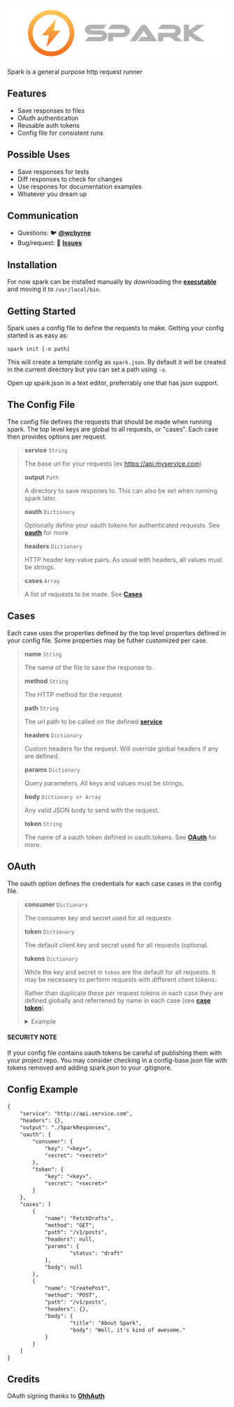 ![Spark](https://raw.githubusercontent.com/WCByrne/Spark/master/img/header.png "Spark")

Spark is a general purpose http request runner

##  Features
* Save responses to files
* OAuth authentication
* Reusable auth tokens
* Config file for consistent runs


## Possible Uses
* Save responses for tests
* Diff responses to check for changes
* Use respones for documentation examples
* Whatever you dream up

## Communication
* Questions: 🐦 **[@wcbyrne](https://twitter.com/wcbyrne/)**
* Bug/request: 📝 **[Issues](https://github.com/WCByrne/Spark/issues)**


## Installation

For now spark can be installed manually by downloading the **[executable](https://github.com/WCByrne/Spark/releases/download/0.1/spark.zip)** and moving it to `/usr/local/bin`.

## Getting Started

Spark uses a config file to define the requests to make. Getting your config started is as easy as:

```
spark init [-o path]
```
This will create a template config as `spark.json`. By default it will be created in the current directory but you can set a path using `-o`.

Open up spark.json in a text editor, preferrably one that has json support. 

## The Config File

The config file defines the requests that should be made when running spark. The top level keys are global to all requests, or "cases". Each case then provides options per request.
> 
> <a name="service"></a>
> **service** `String`
> 
> The base url for your requests (ex https://api.myservice.com)
> 
> **output** `Path`
> 
> A directory to save respones to. This can also be set when running spark later.
> 
> **oauth** `Dictionary` 
> 
> Optionally define your oauth tokens for authenticated requests. See **[oauth](#oauth)** for more
> 
> **headers** `Dictionary`
> 
> HTTP header key-value pairs. As usual with headers, all values must be strings.
> 
> **cases** `Array`
> 
> A list of requests to be made. See **[Cases](#cases)**


<a name="cases"></a>
## Cases

Each case uses the properties defined by the top level properties defined in your config file. Some properties may be futher customized per case.


> **name** `String`
> 
> The name of the file to save the response to.
> 
> **method** `String`
> 
> The HTTP method for the request
> 
> **path** `String`
> 
> The url path to be called on the defined **[service](#service)**
> 
> **headers** `Dictionary`
> 
> Custom headers for the request. Will override global headers if any are defined.
> 
> **params** `Dictionary`
> 
> Query parameters. All keys and values must be strings.
> 
> **body** `Dictionary or Array`
> 
> Any valid JSON body to send with the request.
> 
> <a name="case-token"></a>
> **token** `String`
> 
> The name of a oauth token defined in oauth.tokens. See **[OAuth](#oauth)** for more.


<a name="oauth"></a>
## OAuth

The oauth option defines the credentials for each case cases in the config file.  

> **consumer** `Dictionary`
> 
> The consumer key and secret used for all requests
> 
> **token** `Dictionary`
> 
> The default client key and secret used for all requests (optional.
> 
> **tokens** `Dictionary`
> 
> While the key and secret in `token` are the default for all requests. It may be necessary to perform requests with different client tokens.
> 
> Rather than duplicate these per request tokens in each case they are defined globally and referrened by name in each case (see **[case token](#case-token)**).
> 
> <details>
> <summary>Example</summary>
> 
> ```json
> {
> 	"consumer": { },
> 	"token": { },
> 	"tokens": {
> 		"user-1" : {
> 			"key" : "<key-for-user-1>",
> 			"secret": "<secret-for-user-1>"
> 		},
> 		"user-2": {
> 			"key": "<key-for-user-2>",
> 			"secret": "<secret-for-user-2>"
> 		}
> 	}
> }
> ```
> </details>


#### SECURITY NOTE 
If your config file contains oauth tokens be careful of publishing them with your project repo. You may consider checking in a config-base.json file with tokens removed and adding spark.json to your .gitignore. 

## Config Example

```
{
    "service": "http://api.service.com",
    "headers": {},
    "output": "./SparkResponses",
    "oauth": {
        "consumer": {
            "key": "<key>",
            "secret": "<secret>"
        },
        "token": {
            "key": "<key>",
            "secret": "<secret>"
        }
    },
    "cases": [
        {
            "name": "FetchDrafts",
            "method": "GET",
            "path": "/v1/posts",
            "headers": null,
            "params": {
            		"status": "draft"
            },
            "body": null
        },
        {
            "name": "CreatePost",
            "method": "POST",
            "path": "/v1/posts",
            "headers": {},
            "body": {
            		"title": "About Spark",
            		"body": "Well, it's kind of awesome."
            }
        }
    ]
}
```

## Credits

OAuth signing thanks to **[OhhAuth](https://github.com/mw99/OhhAuth)**
